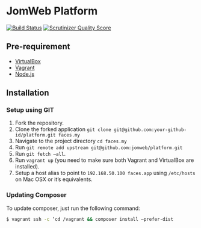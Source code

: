 JomWeb Platform
==============

[![Build Status](https://img.shields.io/travis/jomweb/platform/develop.svg?style=flat)](https://travis-ci.org/jomweb/platform)
[![Scrutinizer Quality Score](https://img.shields.io/scrutinizer/g/jomweb/platform/develop.svg?style=flat)](https://scrutinizer-ci.com/g/jomweb/platform/)

## Pre-requirement

* [VirtualBox](https://www.virtualbox.org/wiki/Downloads)
* [Vagrant](http://www.vagrantup.com/downloads.html)
* [Node.js](https://nodejs.org/download/)

## Installation

### Setup using GIT

1. Fork the repository.
2. Clone the forked application `git clone git@github.com:your-github-id/platform.git faces.my`
3. Navigate to the project directory `cd faces.my`
4. Run `git remote add upstream git@github.com:jomweb/platform.git`
5. Run `git fetch —all`.
6. Run `vagrant up` (you need to make sure both Vagrant and VirtualBox are installed).
7. Setup a host alias to point to `192.168.50.100 faces.app` using `/etc/hosts` on Mac OSX or it’s equivalents.

### Updating Composer

To update composer, just run the following command:

```bash
$ vagrant ssh -c ‘cd /vagrant && composer install —prefer-dist
```


